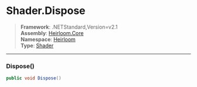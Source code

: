 # Shader.Dispose

> **Framework**: .NETStandard,Version=v2.1  
> **Assembly**: [Heirloom.Core][0]  
> **Namespace**: [Heirloom][0]  
> **Type**: [Shader][1]

--------------------------------------------------------------------------------

### Dispose()

```cs
public void Dispose()
```

[0]: ../Heirloom.Core.md
[1]: Heirloom.Shader.md
